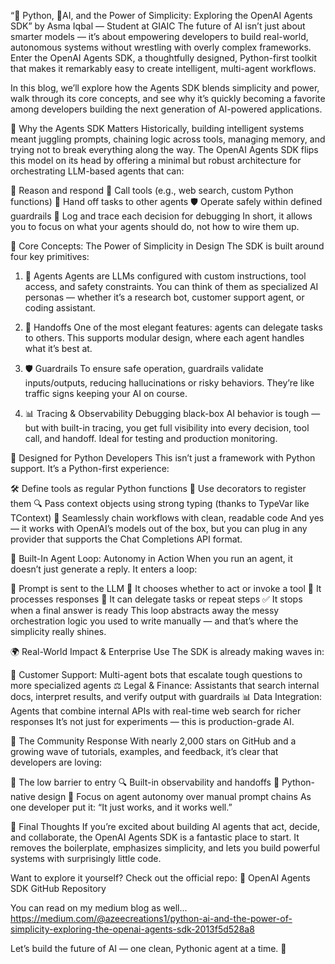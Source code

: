 “🐍 Python, 🤖AI, and the Power of Simplicity: Exploring the OpenAI Agents SDK”
by Asma Iqbal — Student at GIAIC
The future of AI isn’t just about smarter models — it’s about empowering developers to build real-world, autonomous systems without wrestling with overly complex frameworks. Enter the OpenAI Agents SDK, a thoughtfully designed, Python-first toolkit that makes it remarkably easy to create intelligent, multi-agent workflows.

In this blog, we’ll explore how the Agents SDK blends simplicity and power, walk through its core concepts, and see why it’s quickly becoming a favorite among developers building the next generation of AI-powered applications.

🌟 Why the Agents SDK Matters
Historically, building intelligent systems meant juggling prompts, chaining logic across tools, managing memory, and trying not to break everything along the way. The OpenAI Agents SDK flips this model on its head by offering a minimal but robust architecture for orchestrating LLM-based agents that can:

🧠 Reason and respond
🔧 Call tools (e.g., web search, custom Python functions)
🔄 Hand off tasks to other agents
🛡️ Operate safely within defined guardrails
📜 Log and trace each decision for debugging
In short, it allows you to focus on what your agents should do, not how to wire them up.

🔑 Core Concepts: The Power of Simplicity in Design
The SDK is built around four key primitives:

1. 🤖 Agents
Agents are LLMs configured with custom instructions, tool access, and safety constraints. You can think of them as specialized AI personas — whether it’s a research bot, customer support agent, or coding assistant.

2. 🔄 Handoffs
One of the most elegant features: agents can delegate tasks to others. This supports modular design, where each agent handles what it’s best at.

3. 🛡️ Guardrails
To ensure safe operation, guardrails validate inputs/outputs, reducing hallucinations or risky behaviors. They’re like traffic signs keeping your AI on course.

4. 📊 Tracing & Observability
Debugging black-box AI behavior is tough — but with built-in tracing, you get full visibility into every decision, tool call, and handoff. Ideal for testing and production monitoring.

🐍 Designed for Python Developers
This isn’t just a framework with Python support. It’s a Python-first experience:

🛠️ Define tools as regular Python functions
📜 Use decorators to register them
🔍 Pass context objects using strong typing (thanks to TypeVar like TContext)
🔗 Seamlessly chain workflows with clean, readable code
And yes — it works with OpenAI’s models out of the box, but you can plug in any provider that supports the Chat Completions API format.

🔄 Built-In Agent Loop: Autonomy in Action
When you run an agent, it doesn’t just generate a reply. It enters a loop:

📩 Prompt is sent to the LLM
🤔 It chooses whether to act or invoke a tool
🔄 It processes responses
🔄 It can delegate tasks or repeat steps
✅ It stops when a final answer is ready
This loop abstracts away the messy orchestration logic you used to write manually — and that’s where the simplicity really shines.

🌍 Real-World Impact & Enterprise Use
The SDK is already making waves in:

💬 Customer Support: Multi-agent bots that escalate tough questions to more specialized agents
⚖️ Legal & Finance: Assistants that search internal docs, interpret results, and verify output with guardrails
📊 Data Integration: Agents that combine internal APIs with real-time web search for richer responses
It’s not just for experiments — this is production-grade AI.

🌟 The Community Response
With nearly 2,000 stars on GitHub and a growing wave of tutorials, examples, and feedback, it’s clear that developers are loving:

🚀 The low barrier to entry
🔍 Built-in observability and handoffs
🐍 Python-native design
🤖 Focus on agent autonomy over manual prompt chains
As one developer put it: “It just works, and it works well.”

📝 Final Thoughts
If you’re excited about building AI agents that act, decide, and collaborate, the OpenAI Agents SDK is a fantastic place to start. It removes the boilerplate, emphasizes simplicity, and lets you build powerful systems with surprisingly little code.

Want to explore it yourself? Check out the official repo:
🔗 OpenAI Agents SDK GitHub Repository

You can read on my medium blog as well...
https://medium.com/@azeecreations1/python-ai-and-the-power-of-simplicity-exploring-the-openai-agents-sdk-2013f5d528a8

Let’s build the future of AI — one clean, Pythonic agent at a time. 🚀
